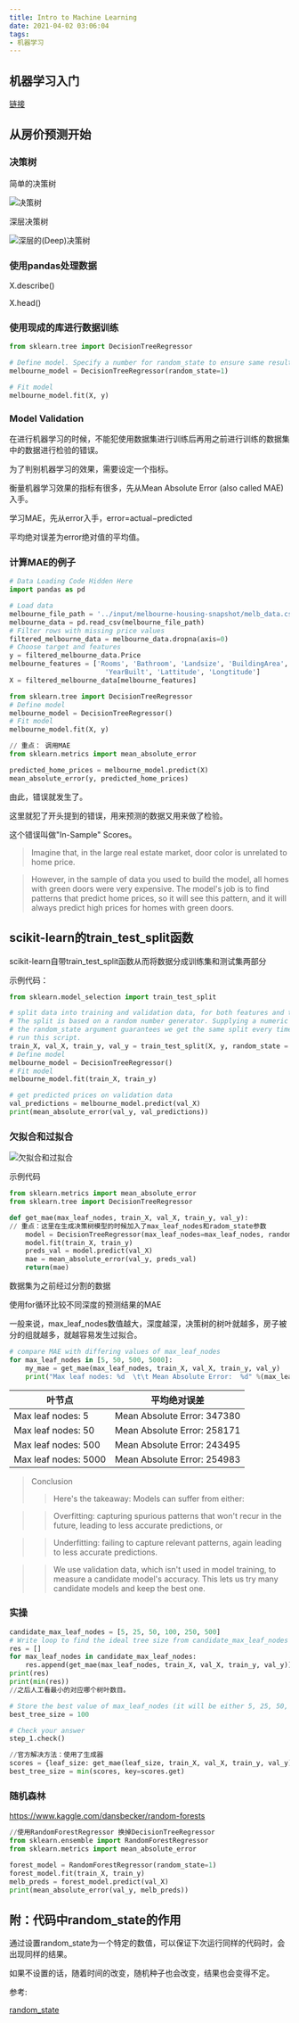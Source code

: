 ```yaml
---
title: Intro to Machine Learning
date: 2021-04-02 03:06:04
tags:
- 机器学习
---
```

## 机器学习入门

[链接](https://www.kaggle.com/learn/intro-to-machine-learning)

## 从房价预测开始

### 决策树

简单的决策树

![决策树](https://cdn.jsdelivr.net/gh/kiritosan/pic@master/img/%E5%86%B3%E7%AD%96%E6%A0%91.png)

深层决策树

![深层的(Deep)决策树](https://cdn.jsdelivr.net/gh/kiritosan/pic@master/img/%E6%B7%B1%E5%B1%82%E7%9A%84(Deep)%E5%86%B3%E7%AD%96%E6%A0%91.png)

### 使用pandas处理数据

X.describe()

X.head()

### 使用现成的库进行数据训练

```python
from sklearn.tree import DecisionTreeRegressor

# Define model. Specify a number for random_state to ensure same results each run
melbourne_model = DecisionTreeRegressor(random_state=1)

# Fit model
melbourne_model.fit(X, y)
```

### Model Validation

在进行机器学习的时候，不能犯使用数据集进行训练后再用之前进行训练的数据集中的数据进行检验的错误。

为了判别机器学习的效果，需要设定一个指标。

衡量机器学习效果的指标有很多，先从Mean Absolute Error (also called MAE)入手。

学习MAE，先从error入手，error=actual−predicted

平均绝对误差为error绝对值的平均值。

### 计算MAE的例子

```python
# Data Loading Code Hidden Here
import pandas as pd

# Load data
melbourne_file_path = '../input/melbourne-housing-snapshot/melb_data.csv'
melbourne_data = pd.read_csv(melbourne_file_path) 
# Filter rows with missing price values
filtered_melbourne_data = melbourne_data.dropna(axis=0)
# Choose target and features
y = filtered_melbourne_data.Price
melbourne_features = ['Rooms', 'Bathroom', 'Landsize', 'BuildingArea', 
                        'YearBuilt', 'Lattitude', 'Longtitude']
X = filtered_melbourne_data[melbourne_features]

from sklearn.tree import DecisionTreeRegressor
# Define model
melbourne_model = DecisionTreeRegressor()
# Fit model
melbourne_model.fit(X, y)
```

```python
// 重点： 调用MAE
from sklearn.metrics import mean_absolute_error

predicted_home_prices = melbourne_model.predict(X)
mean_absolute_error(y, predicted_home_prices)
```

由此，错误就发生了。

这里就犯了开头提到的错误，用来预测的数据又用来做了检验。

这个错误叫做"In-Sample" Scores。

> Imagine that, in the large real estate market, door color is unrelated to home price.

> However, in the sample of data you used to build the model, all homes with green doors were very expensive. The model's job is to find patterns that predict home prices, so it will see this pattern, and it will always predict high prices for homes with green doors.

##  scikit-learn的train_test_split函数

scikit-learn自带train_test_split函数从而将数据分成训练集和测试集两部分

示例代码：

```python
from sklearn.model_selection import train_test_split

# split data into training and validation data, for both features and target
# The split is based on a random number generator. Supplying a numeric value to
# the random_state argument guarantees we get the same split every time we
# run this script.
train_X, val_X, train_y, val_y = train_test_split(X, y, random_state = 0)
# Define model
melbourne_model = DecisionTreeRegressor()
# Fit model
melbourne_model.fit(train_X, train_y)

# get predicted prices on validation data
val_predictions = melbourne_model.predict(val_X)
print(mean_absolute_error(val_y, val_predictions))
```

### 欠拟合和过拟合

![欠拟合和过拟合](https://cdn.jsdelivr.net/gh/kiritosan/pic@master/img/underfitting%20and%20overfitting.png)

示例代码

```python
from sklearn.metrics import mean_absolute_error
from sklearn.tree import DecisionTreeRegressor

def get_mae(max_leaf_nodes, train_X, val_X, train_y, val_y):
// 重点：这里在生成决策树模型的时候加入了max_leaf_nodes和radom_state参数
    model = DecisionTreeRegressor(max_leaf_nodes=max_leaf_nodes, random_state=0)
    model.fit(train_X, train_y)
    preds_val = model.predict(val_X)
    mae = mean_absolute_error(val_y, preds_val)
    return(mae)
```

数据集为之前经过分割的数据

使用for循环比较不同深度的预测结果的MAE

一般来说，max_leaf_nodes数值越大，深度越深，决策树的树叶就越多，房子被分的组就越多，就越容易发生过拟合。

```python
# compare MAE with differing values of max_leaf_nodes
for max_leaf_nodes in [5, 50, 500, 5000]:
    my_mae = get_mae(max_leaf_nodes, train_X, val_X, train_y, val_y)
    print("Max leaf nodes: %d  \t\t Mean Absolute Error:  %d" %(max_leaf_nodes, my_mae))
```

| 叶节点              | 平均绝对误差            |
| ---------------------- | ----------------------------- |
| Max leaf nodes: 5      |  Mean Absolute Error:  347380 |
| Max leaf nodes: 50     |  Mean Absolute Error:  258171 |
| Max leaf nodes: 500    |  Mean Absolute Error:  243495 |
| Max leaf nodes: 5000   |  Mean Absolute Error:  254983 |

>Conclusion
>>Here's the takeaway: Models can suffer from either:

>>Overfitting: capturing spurious patterns that won't recur in the future, leading to less accurate predictions, or

>>Underfitting: failing to capture relevant patterns, again leading to less accurate predictions.

>>We use validation data, which isn't used in model training, to measure a candidate model's accuracy. This lets us try many candidate models and keep the best one.

### 实操

```python
candidate_max_leaf_nodes = [5, 25, 50, 100, 250, 500]
# Write loop to find the ideal tree size from candidate_max_leaf_nodes
res = []
for max_leaf_nodes in candidate_max_leaf_nodes:
    res.append(get_mae(max_leaf_nodes, train_X, val_X, train_y, val_y))
print(res)
print(min(res))
//之后人工看最小的对应哪个树叶数目。

# Store the best value of max_leaf_nodes (it will be either 5, 25, 50, 100, 250 or 500)
best_tree_size = 100

# Check your answer
step_1.check()
```

```python
//官方解决方法：使用了生成器
scores = {leaf_size: get_mae(leaf_size, train_X, val_X, train_y, val_y) for leaf_size in candidate_max_leaf_nodes}
best_tree_size = min(scores, key=scores.get)
```

### 随机森林

https://www.kaggle.com/dansbecker/random-forests

```python
//使用RandomForestRegressor 换掉DecisionTreeRegressor
from sklearn.ensemble import RandomForestRegressor
from sklearn.metrics import mean_absolute_error

forest_model = RandomForestRegressor(random_state=1)
forest_model.fit(train_X, train_y)
melb_preds = forest_model.predict(val_X)
print(mean_absolute_error(val_y, melb_preds))
```


## 附：代码中random_state的作用

通过设置random_state为一个特定的数值，可以保证下次运行同样的代码时，会出现同样的结果。

如果不设置的话，随着时间的改变，随机种子也会改变，结果也会变得不定。

参考:

[random_state](https://www.jianshu.com/p/4deb2cb2502f)